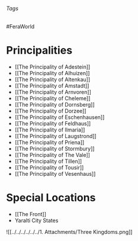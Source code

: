 ###### Tags

#FeraWorld


# Principalities
- [[The Principality of Adestein]]
- [[The Principality of Alhuizen]]
- [[The Principality of Altenkau]]
- [[The Principality of Amstadt]]
- [[The Principality of Arnvoren]]
- [[The Principality of Cheleme]]
- [[The Principality of Dornsberg]]
- [[The Principality of Dorzee]]
- [[The Principality of Eschenhausen]]
- [[The Principality of Feldhaus]]
- [[The Principality of Ilmaria]]
- [[The Principality of Laugstrond]]
- [[The Principality of Priena]]
- [[The Principality of Stormbury]]
- [[The Principality of The Vale]]
- [[The Principality of Tillen]]
- [[The Principality of Tousir]]
- [[The Principality of Vesenhaus]]

# Special Locations
- [[The Front]]
- Yaralti City States

![[../../../../../../1. Attachments/Three Kingdoms.png]]